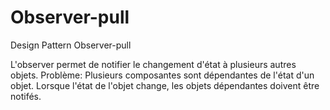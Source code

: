 # Observer-pull
Design Pattern Observer-pull

L'observer permet de notifier le changement d'état à plusieurs autres objets.
Problème:
 Plusieurs composantes sont dépendantes de l'état d'un objet.
 Lorsque l'état de l'objet change, les objets dépendantes doivent être notifés.
